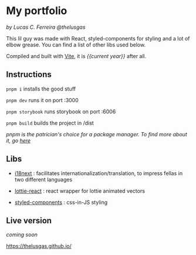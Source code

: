 # My portfolio

_by Lucas C. Ferreira @thelusgas_

This lil guy was made with React, styled-components for styling and a lot of elbow grease. You can find a list of other libs used below.

Compiled and built with [Vite](https://vitejs.dev/), it is _{{current year}}_ after all.

## Instructions

`pnpm i` installs the good stuff

`pnpm dev` runs it on port :3000

`pnpm storybook` runs storybook on port :6006

`pnpm build` builds the project in /dist

_pnpm is the patrician's choice for a package manager. To find more about it, go [here](https://pnpm.io/)_

## Libs

- [i18next](https://react.i18next.com/)
  : facilitates internationalization/translation, to impress fellas in two different languages

- [lottie-react](https://lottiereact.com/)
  : react wrapper for lottie animated vectors

- [styled-components](https://styled-components.com/)
  : css-in-JS styling

## Live version

_coming soon_

https://thelusgas.github.io/
